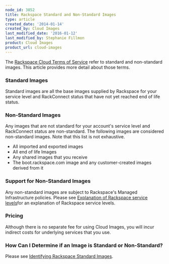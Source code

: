 ```yaml
---
node_id: 3852
title: Rackspace Standard and Non-Standard Images
type: article
created_date: '2014-01-14'
created_by: Cloud Images
last_modified_date: '2016-01-12'
last_modified_by: Stephanie Fillmon
product: Cloud Images
product_url: cloud-images
---
```


The [Rackspace Cloud Terms of Service](http://www.rackspace.com/information/legal/cloud/tos)
refer to standard and non-standard images. This article provides more detail about those terms.

### Standard Images

Standard images are all the base images supplied by Rackspace for your service level and RackConnect status that have not yet reached end of life status.

### Non-Standard Images

Any images that are not standard for your account's service level and RackConnect status are non-standard. The following images are considered non-standard images. Note that this list is not exhaustive.

-    All imported and exported images
-    All end of life Images
-    Any shared images that you receive
-    The boot.rackspace.com image and any customer-created images derived from it

### Support for Non-Standard Images

Any non-standard images are subject to Rackspace's Managed Infrastructure policies. Please see [Explanation of Rackspace service levels](http://www.rackspace.com/cloud/service-levels/)for an explanation of Rackspace service levels.

### Pricing

Although there is no separate fee for using Cloud Images, you will incur indirect costs for underlying services that you use.

### How Can I Determine if an Image is Standard or Non-Standard?

Please see [Identifying Rackspace Standard Images](/how-to/identifying-rackspace-standard-images).
